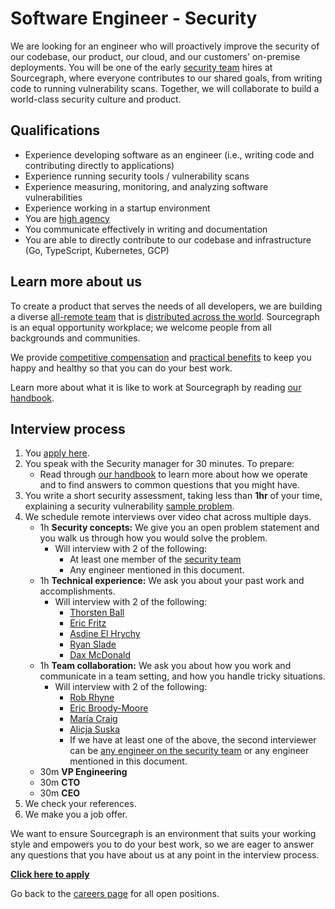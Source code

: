 # Software Engineer - Security

We are looking for an engineer who will proactively improve the security of our codebase, our product, our cloud, and our customers' on-premise deployments. You will be one of the early [security team](../security/index.md) hires at Sourcegraph, where everyone contributes to our shared goals, from writing code to running vulnerability scans. Together, we will collaborate to build a world-class security culture and product.

## Qualifications

- Experience developing software as an engineer (i.e., writing code and contributing directly to applications)
- Experience running security tools / vulnerability scans
- Experience measuring, monitoring, and analyzing software vulnerabilities
- Experience working in a startup environment
- You are [high agency](https://twitter.com/shreyas/status/1276956836856393728)
- You communicate effectively in writing and documentation
- You are able to directly contribute to our codebase and infrastructure (Go, TypeScript, Kubernetes, GCP)

## Learn more about us

To create a product that serves the needs of all developers, we are building a diverse [all-remote team](../../../company/remote/index.md) that is [distributed across the world](../../../company/team/index.md). Sourcegraph is an equal opportunity workplace; we welcome people from all backgrounds and communities.

We provide [competitive compensation](../../people-ops/compensation.md) and [practical benefits](../../people-ops/benefits-and-perks.md) to keep you happy and healthy so that you can do your best work.

Learn more about what it is like to work at Sourcegraph by reading [our handbook](../../index.md).

## Interview process

1. You [apply here](https://jobs.lever.co/sourcegraph/c36db3e1-0ece-465d-ad7c-1eb6de9a4b22/apply).
1. You speak with the Security manager for 30 minutes. To prepare:
   - Read through [our handbook](https://github.com/sourcegraph/about) to learn more about how we operate and to find answers to common questions that you might have.
1. You write a short security assessment, taking less than **1hr** of your time, explaining a security vulnerability [sample problem](https://docs.google.com/document/d/1oXhjU_3y2uhpmWJ2hD0NTaqSanUAOlKDFFmjazAU3Rg/).
1. We schedule remote interviews over video chat across multiple days.
   - 1h **Security concepts:** We give you an open problem statement and you walk us through how you would solve the problem.
      - Will interview with 2 of the following:
         - At least one member of the [security team](../security/index.md#members)
         - Any engineer mentioned in this document.
   - 1h **Technical experience:** We ask you about your past work and accomplishments.
      - Will interview with 2 of the following:
          - [Thorsten Ball](../../../company/team/index.md#thorsten-ball-he-him)
          - [Eric Fritz](../../../company/team/index.md#eric-fritz-he-him)
          - [Asdine El Hrychy](../../../company/team/index.md#asdine-el-hrychy)
          - [Ryan Slade](../../../company/team/index.md#ryan-slade-he-him)
          - [Dax McDonald](../../../company/team/index.md#dax-mcdonald-he-him)
   - 1h **Team collaboration:** We ask you about how you work and communicate in a team setting, and how you handle tricky situations.
      - Will interview with 2 of the following:
         - [Rob Rhyne](../../../company/team/index.md#rob-rhyne)
         - [Eric Broody-Moore](../../../company/team/index.md#eric-brody-moore)
         - [María Craig](../../../company/team/index.md#maría-craig-she-her)
         - [Alicja Suska](../../../company/team/index.md#alicja-suska-she-her)
         - If we have at least one of the above, the second interviewer can be [any engineer on the security team](../security/index.md#members) or any engineer mentioned in this document.
   - 30m **VP Engineering**
   - 30m **CTO**
   - 30m **CEO**
1. We check your references.
1. We make you a job offer.

We want to ensure Sourcegraph is an environment that suits your working style and empowers you to do your best work, so we are eager to answer any questions that you have about us at any point in the interview process.

**[Click here to apply](https://jobs.lever.co/sourcegraph/c36db3e1-0ece-465d-ad7c-1eb6de9a4b22/apply)**

Go back to the [careers page](../../../company/careers.md) for all open positions.
